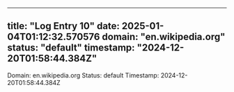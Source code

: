 
---
title: "Log Entry 10"
date: 2025-01-04T01:12:32.570576
domain: "en.wikipedia.org"
status: "default"
timestamp: "2024-12-20T01:58:44.384Z"
---

Domain: en.wikipedia.org
Status: default
Timestamp: 2024-12-20T01:58:44.384Z
